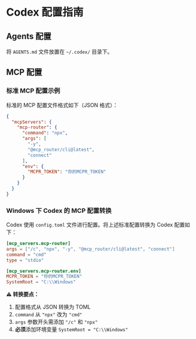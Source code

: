 # Codex 配置指南

## Agents 配置

将 `AGENTS.md` 文件放置在 `~/.codex/` 目录下。

## MCP 配置

### 标准 MCP 配置示例

标准的 MCP 配置文件格式如下（JSON 格式）：

```json
{
  "mcpServers": {
    "mcp-router": {
      "command": "npx",
      "args": [
        "-y",
        "@mcp_router/cli@latest",
        "connect"
      ],
      "env": {
        "MCPR_TOKEN": "你的MCPR_TOKEN"
      }
    }
  }
}
```

### Windows 下 Codex 的 MCP 配置转换

Codex 使用 `config.toml` 文件进行配置。将上述标准配置转换为 Codex 配置如下：

```toml
[mcp_servers.mcp-router]
args = ["/c", "npx", "-y", "@mcp_router/cli@latest", "connect"]
command = "cmd"
type = "stdio"

[mcp_servers.mcp-router.env]
MCPR_TOKEN = "你的MCPR_TOKEN"
SystemRoot = "C:\\Windows"
```

**⚠️ 转换要点：**

1. 配置格式从 JSON 转换为 TOML
2. `command` 从 `"npx"` 改为 `"cmd"`
3. `args` 参数开头需添加 `"/c"` 和 `"npx"`
4. **必须**添加环境变量 `SystemRoot = "C:\\Windows"`

